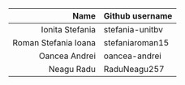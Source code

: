 | Name | Github username |
|-----:|---------------|
| Ionita Stefania    | stefania-unitbv              |
|Roman Stefania Ioana     | stefaniaroman15               |
|Oancea Andrei     | oancea-andrei              |
|Neagu Radu     | RaduNeagu257              |
